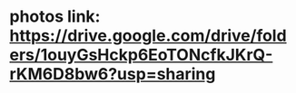 # photos link: https://drive.google.com/drive/folders/1ouyGsHckp6EoTONcfkJKrQ-rKM6D8bw6?usp=sharing
